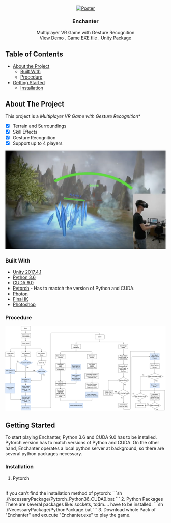 <!-- PROJECT LOGO -->
<br />
<p align="center">
  <a href="https://github.com/PKhuang-TW/Enchanter/blob/master/imgs/poster.png">
    <img src="imgs/poster.png" alt="Poster" width="500">
  </a>
  <h3 align="center">Enchanter</h3>
  <p align="center">
    Multiplayer VR Game with Gesture Recognition
    <br />
    <a href="https://www.youtube.com/watch?v=ky6uT86vLYI&t">View Demo</a>
    .
    <a href="https://github.com/PKhuang-TW/Enchanter">Game EXE file</a>
    .
    <a href="https://github.com/PKhuang-TW/Enchanter.unitypackage">Unity Package</a>
  </p>
</p>


<!-- TABLE OF CONTENTS -->
## Table of Contents

* [About the Project](#about-the-project)
  * [Built With](#built-with)
  * [Procedure](#procedure)
* [Getting Started](#getting-started)
  * [Installation](#installation)



<!-- ABOUT THE PROJECT -->
## About The Project

This project is a *Multiplayer VR Game with Gesture Recognition**

- [x] Terrain and Surroundings
- [x] Skill Effects
- [x] Gesture Recognition
- [x] Support up to 4 players

![Screen Shot](https://github.com/PKhuang-TW/Enchanter/blob/master/imgs/ScreenShot.png)


### Built With

* [Unity 2017.4.1](https://unity3d.com)
* [Python 3.6](https://www.python.org/downloads/release/python-360/)
* [CUDA 9.0](https://developer.nvidia.com/cuda-90-download-archive)
* [Pytorch](https://pytorch.org) - Has to mactch the version of Python and CUDA.
* [Photon](https://www.photonengine.com/zh-TW/Photon)
* [Final IK](https://assetstore.unity.com/packages/tools/animation/final-ik-14290?gclid=Cj0KCQjwufn8BRCwARIsAKzP6967iMRUnoCr9pBa3LgBCQehINS8GzqnlY0Hh_iXk-BvSXZcUF8JLt4aAlIDEALw_wcB)
* [Photoshop](https://www.adobe.com/tw/products/photoshop.html)

### Procedure
![Procedure](https://github.com/PKhuang-TW/Enchanter/blob/master/imgs/procedure.png)

<!-- GETTING STARTED -->
## Getting Started

To start playing Enchanter, Python 3.6 and CUDA 9.0 has to be installed. Pytorch version has to match versions of Python and CUDA. On the other hand, Enchanter operates a local python server at background, so there are several python packages necessary.

### Installation

1. Pytorch
<br>
If you can't find the installation method of pytorch:
```sh
./NecessaryPackage/Pytorch_Python36_CUDA9.bat
```
2. Python Packages
<br>
There are several packages like: sockets, tqdm.... have to be installed:
```sh
./NecessaryPackage/PythonPackage.bat
```
3. Download whole Pack of "Enchanter" and exucute "Enchanter.exe" to play the game.
